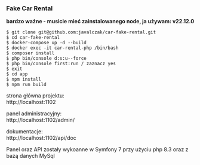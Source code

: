 ### Fake Car Rental

**bardzo ważne - musicie mieć zainstalowanego node, ja używam: v22.12.0**

`$ git clone git@github.com:javalczak/car-fake-rental.git`  
`$ cd car-fake-rental`  
`$ docker-compose up -d --build`  
`$ docker exec -it car-rental-php /bin/bash`  
`$ composer install`  
`$ php bin/console d:s:u--force`  
`$ php bin/console first:run / zaznacz yes`  
`$ exit`  
`$ cd app`  
`$ npm install`  
`$ npm run build`  


strona główna projektu:   
http://localhost:1102

panel administracyjny:  
http://localhost:1102/admin/

dokumentacje:   
http://localhost:1102/api/doc

Panel oraz API zostały wykoanne w Symfony 7 przy użyciu php 8.3 oraz z bazą danych MySql
